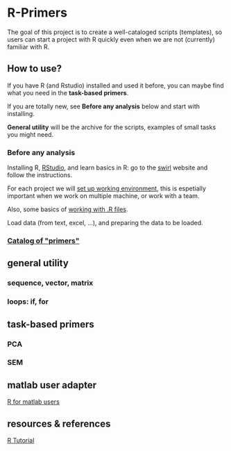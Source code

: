# R-Primers 


The goal of this project is to create a well-cataloged scripts (templates), so users can start a project with R quickly even when we are not (currently) familiar with R. 

## How to use?

If you have R (and Rstudio) installed and used it before, you can maybe find what you need in the **task-based primers**.

If you are totally new, see **Before any analysis** below and start with installing.

**General utility** will be the archive for the scripts, examples of small tasks you might need. 

### Before any analysis
Installing R, [RStudio](https://www.rstudio.com/home/), and learn basics in R: go to the [swirl](http://swirlstats.com/students.html) website and follow the instructions.

 For each project we will [set up working environment](https://github.com/weitingwlin/r-primers/blob/master/Documents/Set_up_working.md), this is espetially important when we work on multiple machine, or work with a team.
     
 Also, some basics of [working with .R files](). 
 
 Load data (from text, excel, ...), and preparing the data to be loaded.

### [Catalog of "primers"]()

## general utility
### sequence, vector, matrix
### loops: if, for

## task-based primers
### PCA
### SEM


## matlab user adapter
[R for matlab users](http://mathesaurus.sourceforge.net/octave-r.html)

## resources & references
[R Tutorial](http://www.r-tutor.com/)

